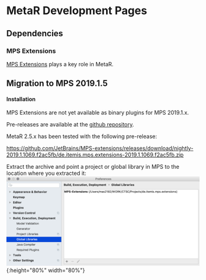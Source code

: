 # MetaR Development Pages 

## Dependencies

### MPS Extensions 
[MPS Extensions](https://jetbrains.github.io/MPS-extensions/) plays a key role in MetaR. 

## Migration to MPS 2019.1.5 

#### Installation
MPS Extensions are not yet available as binary plugins for MPS 2019.1.x.

Pre-releases are available at the [github repository](https://github.com/JetBrains/MPS-extensions). 

MetaR 2.5.x has been tested with the following pre-release:

https://github.com/JetBrains/MPS-extensions/releases/download/nightly-2019.1.1069.f2ac5fb/de.itemis.mps.extensions-2019.1.1069.f2ac5fb.zip

Extract the archive and point a project or global library in MPS to the location where you extracted it: 
    ![Global Lib](./images/GlobalLibForExtensions.png) {:height="80%" width="80%"}

